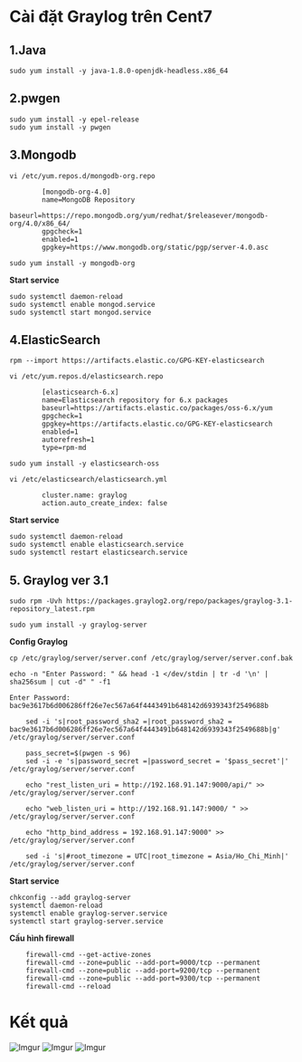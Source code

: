 # Cài đặt Graylog trên Cent7

## 1.Java
    sudo yum install -y java-1.8.0-openjdk-headless.x86_64

## 2.pwgen
    sudo yum install -y epel-release
    sudo yum install -y pwgen

## 3.Mongodb
    vi /etc/yum.repos.d/mongodb-org.repo
```
        [mongodb-org-4.0]
        name=MongoDB Repository
        baseurl=https://repo.mongodb.org/yum/redhat/$releasever/mongodb-org/4.0/x86_64/
        gpgcheck=1
        enabled=1
        gpgkey=https://www.mongodb.org/static/pgp/server-4.0.asc
```

```
sudo yum install -y mongodb-org
```
**Start service**

    sudo systemctl daemon-reload
    sudo systemctl enable mongod.service
    sudo systemctl start mongod.service


## 4.ElasticSearch
    rpm --import https://artifacts.elastic.co/GPG-KEY-elasticsearch

    vi /etc/yum.repos.d/elasticsearch.repo
```
        [elasticsearch-6.x]
        name=Elasticsearch repository for 6.x packages
        baseurl=https://artifacts.elastic.co/packages/oss-6.x/yum
        gpgcheck=1
        gpgkey=https://artifacts.elastic.co/GPG-KEY-elasticsearch
        enabled=1
        autorefresh=1
        type=rpm-md
```

    sudo yum install -y elasticsearch-oss

    vi /etc/elasticsearch/elasticsearch.yml
```
        cluster.name: graylog
        action.auto_create_index: false
```
**Start service**

    sudo systemctl daemon-reload
    sudo systemctl enable elasticsearch.service
    sudo systemctl restart elasticsearch.service



## 5. Graylog ver 3.1
```
sudo rpm -Uvh https://packages.graylog2.org/repo/packages/graylog-3.1-repository_latest.rpm

sudo yum install -y graylog-server
```

**Config Graylog**
```
cp /etc/graylog/server/server.conf /etc/graylog/server/server.conf.bak

echo -n "Enter Password: " && head -1 </dev/stdin | tr -d '\n' | sha256sum | cut -d" " -f1

Enter Password: bac9e3617b6d006286ff26e7ec567a64f4443491b648142d6939343f2549688b
```
```
    sed -i 's|root_password_sha2 =|root_password_sha2 = bac9e3617b6d006286ff26e7ec567a64f4443491b648142d6939343f2549688b|g' /etc/graylog/server/server.conf

    pass_secret=$(pwgen -s 96)
    sed -i -e 's|password_secret =|password_secret = '$pass_secret'|' /etc/graylog/server/server.conf

    echo "rest_listen_uri = http://192.168.91.147:9000/api/" >> /etc/graylog/server/server.conf

    echo "web_listen_uri = http://192.168.91.147:9000/ " >> /etc/graylog/server/server.conf

    echo "http_bind_address = 192.168.91.147:9000" >> /etc/graylog/server/server.conf

    sed -i 's|#root_timezone = UTC|root_timezone = Asia/Ho_Chi_Minh|' /etc/graylog/server/server.conf
```
**Start service**

    chkconfig --add graylog-server
    systemctl daemon-reload
    systemctl enable graylog-server.service
    systemctl start graylog-server.service


**Cấu hình firewall**
```
    firewall-cmd --get-active-zones
    firewall-cmd --zone=public --add-port=9000/tcp --permanent
    firewall-cmd --zone=public --add-port=9200/tcp --permanent
    firewall-cmd --zone=public --add-port=9300/tcp --permanent
    firewall-cmd --reload
```

# Kết quả
![Imgur](https://i.imgur.com/fRqrNZV.png)
![Imgur](https://i.imgur.com/r6jjkgI.png)
![Imgur](https://i.imgur.com/Y3AYEpR.png)

